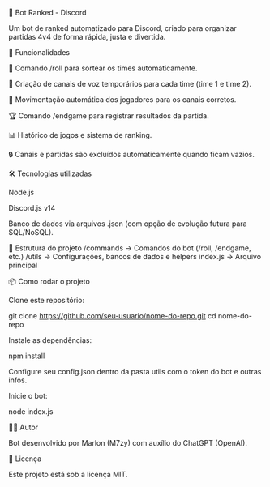 🤖 Bot Ranked - Discord

Um bot de ranked automatizado para Discord, criado para organizar partidas 4v4 de forma rápida, justa e divertida.

🚀 Funcionalidades

🎲 Comando /roll para sortear os times automaticamente.

📢 Criação de canais de voz temporários para cada time (time 1 e time 2).

🔄 Movimentação automática dos jogadores para os canais corretos.

🏆 Comando /endgame para registrar resultados da partida.

📊 Histórico de jogos e sistema de ranking.

🔒 Canais e partidas são excluídos automaticamente quando ficam vazios.

🛠️ Tecnologias utilizadas

Node.js

Discord.js v14

Banco de dados via arquivos .json (com opção de evolução futura para SQL/NoSQL).

📂 Estrutura do projeto
/commands      -> Comandos do bot (/roll, /endgame, etc.)
/utils         -> Configurações, bancos de dados e helpers
index.js       -> Arquivo principal

📦 Como rodar o projeto

Clone este repositório:

git clone https://github.com/seu-usuario/nome-do-repo.git
cd nome-do-repo


Instale as dependências:

npm install


Configure seu config.json dentro da pasta utils com o token do bot e outras infos.

Inicie o bot:

node index.js

👨‍💻 Autor

Bot desenvolvido por Marlon (M7zy) com auxílio do ChatGPT (OpenAI).

📜 Licença

Este projeto está sob a licença MIT.

